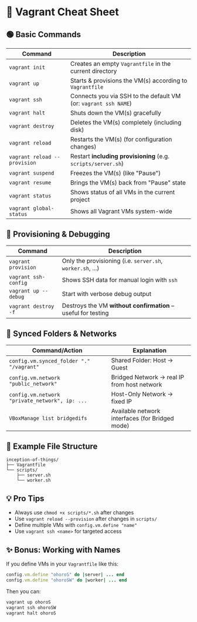 # 🧰 Vagrant Cheat Sheet

## 🟢 Basic Commands

| Command                        | Description                                                               |
|-------------------------------|---------------------------------------------------------------------------|
| `vagrant init`                | Creates an empty `Vagrantfile` in the current directory                   |
| `vagrant up`                  | Starts & provisions the VM(s) according to `Vagrantfile`                 |
| `vagrant ssh`                 | Connects you via SSH to the default VM (or: `vagrant ssh NAME`)          |
| `vagrant halt`                | Shuts down the VM(s) gracefully                                           |
| `vagrant destroy`             | Deletes the VM(s) completely (including disk)                             |
| `vagrant reload`              | Restarts the VM(s) (for configuration changes)                            |
| `vagrant reload --provision` | Restart **including provisioning** (e.g. `scripts/server.sh`)            |
| `vagrant suspend`             | Freezes the VM(s) (like "Pause")                                         |
| `vagrant resume`              | Brings the VM(s) back from "Pause" state                                  |
| `vagrant status`              | Shows status of all VMs in the current project                            |
| `vagrant global-status`       | Shows all Vagrant VMs system-wide                                         |

## 🧠 Provisioning & Debugging

| Command                                  | Description                                                  |
|------------------------------------------|--------------------------------------------------------------|
| `vagrant provision`                      | Only the provisioning (i.e. `server.sh`, `worker.sh`, ...) |
| `vagrant ssh-config`                     | Shows SSH data for manual login with `ssh`                  |
| `vagrant up --debug`                     | Start with verbose debug output                              |
| `vagrant destroy -f`                     | Destroys the VM **without confirmation** – useful for testing |

## 🔌 Synced Folders & Networks

| Command/Action                                    | Explanation                                                 |
|---------------------------------------------------|-------------------------------------------------------------|
| `config.vm.synced_folder "." "/vagrant"`          | Shared Folder: Host → Guest                                |
| `config.vm.network "public_network"`              | Bridged Network → real IP from host network                |
| `config.vm.network "private_network", ip: ...`    | Host-Only Network → fixed IP                               |
| `VBoxManage list bridgedifs`                      | Available network interfaces (for Bridged mode)            |

## 📁 Example File Structure

```
inception-of-things/
├── Vagrantfile
└── scripts/
    ├── server.sh
    └── worker.sh
```

## 💡 Pro Tips

- Always use `chmod +x scripts/*.sh` after changes
- Use `vagrant reload --provision` after changes in `scripts/`
- Define multiple VMs with `config.vm.define "name"`
- Use `vagrant ssh <name>` for targeted access

## ✨ Bonus: Working with Names

If you define VMs in your `Vagrantfile` like this:

```ruby
config.vm.define "ohoroS" do |server| ... end
config.vm.define "ohoroSW" do |worker| ... end
```

Then you can:

```bash
vagrant up ohoroS
vagrant ssh ohoroSW
vagrant halt ohoroS
```
